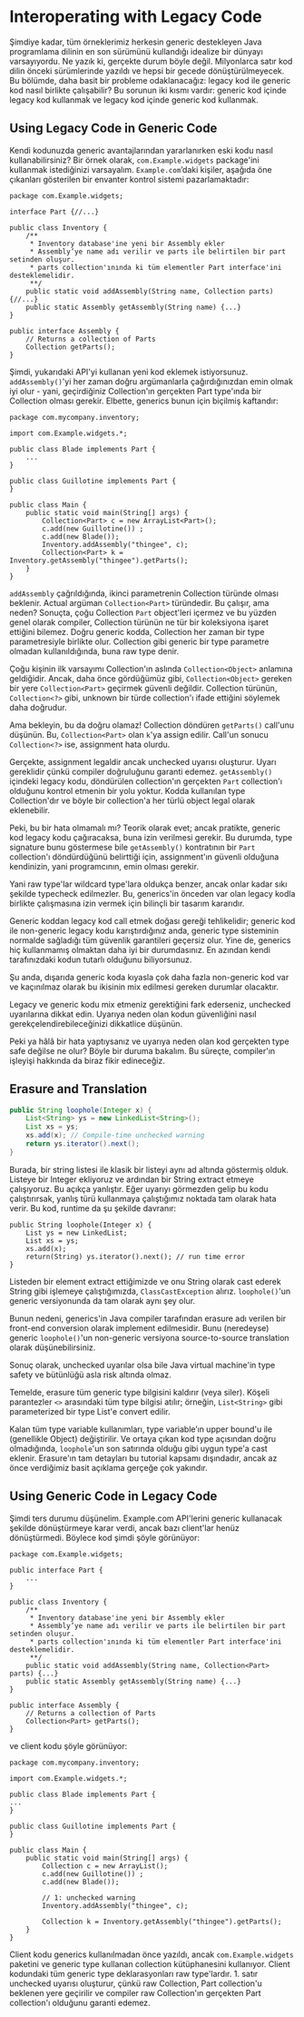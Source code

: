 # Interoperating with Legacy Code

Şimdiye kadar, tüm örneklerimiz herkesin generic destekleyen Java programlama dilinin en son sürümünü kullandığı
idealize bir dünyayı varsayıyordu. Ne yazık ki, gerçekte durum böyle değil. Milyonlarca satır kod dilin önceki
sürümlerinde yazıldı ve hepsi bir gecede dönüştürülmeyecek. Bu bölümde, daha basit bir probleme odaklanacağız: legacy
kod ile generic kod nasıl birlikte çalışabilir? Bu sorunun iki kısmı vardır: generic kod içinde legacy kod kullanmak ve
legacy kod içinde generic kod kullanmak.

## Using Legacy Code in Generic Code

Kendi kodunuzda generic avantajlarından yararlanırken eski kodu nasıl kullanabilirsiniz? Bir örnek olarak,
`com.Example.widgets` package'ini kullanmak istediğinizi varsayalım. `Example.com`’daki kişiler, aşağıda öne çıkanları
gösterilen bir envanter kontrol sistemi pazarlamaktadır:

```
package com.Example.widgets;

interface Part {//...}

public class Inventory {
    /**
     * Inventory database'ine yeni bir Assembly ekler
     * Assembly’ye name adı verilir ve parts ile belirtilen bir part setinden oluşur.
     * parts collection'ınında ki tüm elementler Part interface'ini desteklemelidir.
     **/ 
    public static void addAssembly(String name, Collection parts) {//...}
    public static Assembly getAssembly(String name) {...}
}

public interface Assembly {
    // Returns a collection of Parts
    Collection getParts();
}
```

Şimdi, yukarıdaki API'yi kullanan yeni kod eklemek istiyorsunuz. `addAssembly()`'yi her zaman doğru argümanlarla
çağırdığınızdan emin olmak iyi olur - yani, geçirdiğiniz Collection'ın gerçekten Part type'ında bir Collection olması
gerekir. Elbette, generics bunun için biçilmiş kaftandır:

```
package com.mycompany.inventory;

import com.Example.widgets.*;

public class Blade implements Part {
    ...
}

public class Guillotine implements Part {
}

public class Main {
    public static void main(String[] args) {
        Collection<Part> c = new ArrayList<Part>();
        c.add(new Guillotine()) ;
        c.add(new Blade());
        Inventory.addAssembly("thingee", c);
        Collection<Part> k = Inventory.getAssembly("thingee").getParts();
    }
}
```

`addAssembly` çağrıldığında, ikinci parametrenin Collection türünde olması beklenir. Actual argüman `Collection<Part>`
türündedir. Bu çalışır, ama neden? Sonuçta, çoğu Collection `Part` object'leri içermez ve bu yüzden genel olarak
compiler, Collection türünün ne tür bir koleksiyona işaret ettiğini bilemez. Doğru generic kodda, Collection her zaman
bir type parametresiyle birlikte olur. Collection gibi generic bir type parametre olmadan kullanıldığında, buna raw type
denir.

Çoğu kişinin ilk varsayımı Collection'ın aslında `Collection<Object>` anlamına geldiğidir. Ancak, daha önce gördüğümüz
gibi, `Collection<Object>` gereken bir yere `Collection<Part>` geçirmek güvenli değildir. Collection türünün,
`Collection<?>` gibi, unknown bir türde collection'ı ifade ettiğini söylemek daha doğrudur.

Ama bekleyin, bu da doğru olamaz! Collection döndüren `getParts()` call'unu düşünün. Bu, `Collection<Part>` olan `k`'ya
assign edilir. Call'un sonucu `Collection<?>` ise, assignment hata olurdu.

Gerçekte, assignment legaldir ancak unchecked uyarısı oluşturur. Uyarı gereklidir çünkü compiler doğruluğunu garanti
edemez. `getAssembly()` içindeki legacy kodu, döndürülen collection'ın gerçekten `Part` collection'ı olduğunu kontrol
etmenin bir yolu yoktur. Kodda kullanılan type Collection'dır ve böyle bir collection'a her türlü object legal olarak
eklenebilir.

Peki, bu bir hata olmamalı mı? Teorik olarak evet; ancak pratikte, generic kod legacy kodu çağıracaksa, buna izin
verilmesi gerekir. Bu durumda, type signature bunu göstermese bile `getAssembly()` kontratının bir `Part` collection'ı
döndürdüğünü belirttiği için, assignment'ın güvenli olduğuna kendinizin, yani programcının, emin olması gerekir.

Yani raw type'lar wildcard type'lara oldukça benzer, ancak onlar kadar sıkı şekilde typecheck edilmezler. Bu,
generics'in önceden var olan legacy kodla birlikte çalışmasına izin vermek için bilinçli bir tasarım kararıdır.

Generic koddan legacy kod call etmek doğası gereği tehlikelidir; generic kod ile non-generic legacy kodu karıştırdığınız
anda, generic type sisteminin normalde sağladığı tüm güvenlik garantileri geçersiz olur. Yine de, generics hiç
kullanmamış olmaktan daha iyi bir durumdasınız. En azından kendi tarafınızdaki kodun tutarlı olduğunu biliyorsunuz.

Şu anda, dışarıda generic koda kıyasla çok daha fazla non-generic kod var ve kaçınılmaz olarak bu ikisinin mix edilmesi
gereken durumlar olacaktır.

Legacy ve generic kodu mix etmeniz gerektiğini fark ederseniz, unchecked uyarılarına dikkat edin. Uyarıya neden olan
kodun güvenliğini nasıl gerekçelendirebileceğinizi dikkatlice düşünün.

Peki ya hâlâ bir hata yaptıysanız ve uyarıya neden olan kod gerçekten type safe değilse ne olur? Böyle bir duruma
bakalım. Bu süreçte, compiler'ın işleyişi hakkında da biraz fikir edineceğiz.

## Erasure and Translation

```java
public String loophole(Integer x) {
    List<String> ys = new LinkedList<String>();
    List xs = ys;
    xs.add(x); // Compile-time unchecked warning
    return ys.iterator().next();
}
```

Burada, bir string listesi ile klasik bir listeyi aynı ad altında göstermiş olduk. Listeye bir Integer ekliyoruz ve
ardından bir String extract etmeye çalışıyoruz. Bu açıkça yanlıştır. Eğer uyarıyı görmezden gelip bu kodu çalıştırırsak,
yanlış türü kullanmaya çalıştığımız noktada tam olarak hata verir. Bu kod, runtime da şu şekilde davranır:

```
public String loophole(Integer x) {
    List ys = new LinkedList;
    List xs = ys;
    xs.add(x); 
    return(String) ys.iterator().next(); // run time error
}
```

Listeden bir element extract ettiğimizde ve onu String olarak cast ederek String gibi işlemeye çalıştığımızda,
`ClassCastException` alırız. `loophole()`'un generic versiyonunda da tam olarak aynı şey olur.

Bunun nedeni, generics'in Java compiler tarafından erasure adı verilen bir front-end conversion olarak implement
edilmesidir. Bunu (neredeyse) generic `loophole()`'un non-generic versiyona source-to-source translation olarak
düşünebilirsiniz.

Sonuç olarak, unchecked uyarılar olsa bile Java virtual machine'in type safety ve bütünlüğü asla risk altında olmaz.

Temelde, erasure tüm generic type bilgisini kaldırır (veya siler). Köşeli parantezler `<>` arasındaki tüm type bilgisi
atılır; örneğin, `List<String>` gibi parameterized bir type List'e convert edilir.

Kalan tüm type variable kullanımları, type variable’ın upper bound'u ile (genellikle Object) değiştirilir. Ve ortaya
çıkan kod type açısından doğru olmadığında, `loophole`'un son satırında olduğu gibi uygun type'a cast eklenir.
Erasure'ın tam detayları bu tutorial kapsamı dışındadır, ancak az önce verdiğimiz basit açıklama gerçeğe çok yakındır.

## Using Generic Code in Legacy Code

Şimdi ters durumu düşünelim. Example.com API'lerini generic kullanacak şekilde dönüştürmeye karar verdi, ancak bazı
client'lar henüz dönüştürmedi. Böylece kod şimdi şöyle görünüyor:

```
package com.Example.widgets;

public interface Part { 
    ...
}

public class Inventory {
    /**
     * Inventory database'ine yeni bir Assembly ekler
     * Assembly’ye name adı verilir ve parts ile belirtilen bir part setinden oluşur.
     * parts collection'ınında ki tüm elementler Part interface'ini desteklemelidir.
     **/ 
    public static void addAssembly(String name, Collection<Part> parts) {...}
    public static Assembly getAssembly(String name) {...}
}

public interface Assembly {
    // Returns a collection of Parts
    Collection<Part> getParts();
}
```

ve client kodu şöyle görünüyor:

```
package com.mycompany.inventory;

import com.Example.widgets.*;

public class Blade implements Part {
...
}

public class Guillotine implements Part {
}

public class Main {
    public static void main(String[] args) {
        Collection c = new ArrayList();
        c.add(new Guillotine()) ;
        c.add(new Blade());

        // 1: unchecked warning
        Inventory.addAssembly("thingee", c);

        Collection k = Inventory.getAssembly("thingee").getParts();
    }
}
```

Client kodu generics kullanılmadan önce yazıldı, ancak `com.Example.widgets` paketini ve generic type kullanan
collection kütüphanesini kullanıyor. Client kodundaki tüm generic type deklarasyonları raw type'lardır. 1. satır
unchecked uyarısı oluşturur, çünkü raw Collection, Part collection'u beklenen yere geçirilir ve compiler raw
Collection'ın gerçekten Part collection'ı olduğunu garanti edemez.